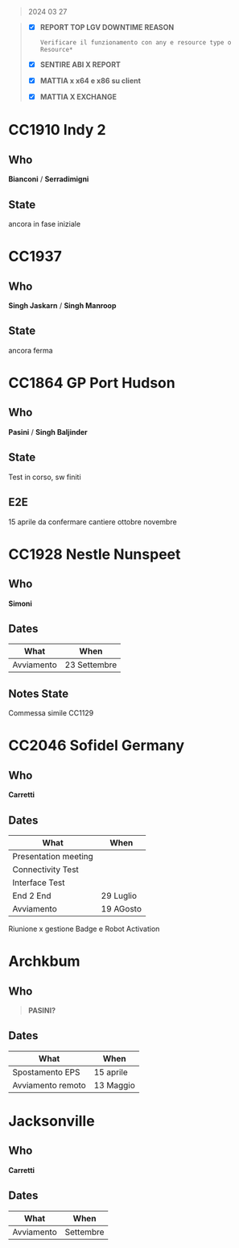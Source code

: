 > 2024 03 27

> - [x] **REPORT TOP LGV DOWNTIME REASON**
>
>       Verificare il funzionamento con any e resource type o Resource*
>   
> - [x] **SENTIRE ABI X REPORT**
> 
> - [x] **MATTIA x x64 e x86 su client**
>
> - [x] **MATTIA X EXCHANGE**
>
> 



# CC1910 Indy 2
## Who
**Bianconi** / 
**Serradimigni**

## State
ancora in fase iniziale 


# CC1937 
## Who
**Singh Jaskarn** / 
**Singh Manroop**
## State
ancora ferma


# CC1864 GP Port Hudson
## Who
**Pasini** / 
**Singh Baljinder**
## State
Test in corso, sw finiti
## E2E 
15 aprile da confermare
cantiere ottobre novembre




# CC1928 Nestle Nunspeet
## Who
**Simoni**
## Dates
|   What   |When      |
| ---- | ---- | 
| Avviamento     |    23 Settembre  |

## Notes State
Commessa simile CC1129


# CC2046 Sofidel Germany
## Who 
**Carretti**
## Dates
|   What   |When      |
| ---- | ---- |
| Presentation meeting| |
|Connectivity Test| |
|Interface Test||
|End 2 End|29 Luglio | 
| Avviamento     |    19 AGosto  |

Riunione x gestione Badge e Robot Activation



# Archkbum 
## Who
>**PASINI?**
## Dates
|   What   |When      |
| ---- | ---- | 
|Spostamento EPS | 15 aprile|
| Avviamento  remoto   |    13 Maggio  |




# Jacksonville
## Who
**Carretti**
## Dates
|   What   |When      | 
| ---- | ---- | 
| Avviamento     |    Settembre  |






